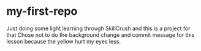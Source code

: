 # my-first-repo

Just doing some light learning through SkillCrush and this is a project for that
Chose not to do the background change and commit message for this lesson because the yellow hurt my eyes less.
